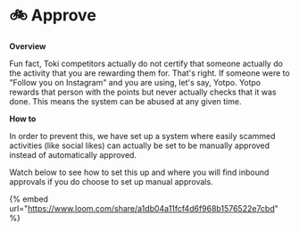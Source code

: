 # 🚲 Approve

**Overview**

Fun fact, Toki competitors actually do not certify that someone actually do the activity that you are rewarding them for. That's right. If someone were to "Follow you on Instagram" and you are using, let's say, Yotpo. Yotpo rewards that person with the points but never actually checks that it was done. This means the system can be abused at any given time.

**How to**

In order to prevent this, we have set up a system where easily scammed activities (like social likes) can actually be set to be manually approved instead of automatically approved.

Watch below to see how to set this up and where you will find inbound approvals if you do choose to set up manual approvals.

{% embed url="https://www.loom.com/share/a1db04a11fcf4d6f968b1576522e7cbd" %}



